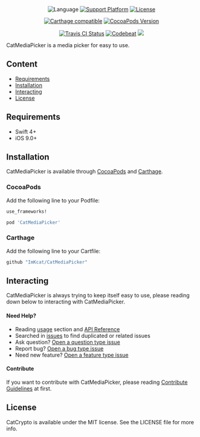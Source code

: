 <p align="center">
	<img src="https://img.shields.io/badge/Language-swift4-EF5138.svg?style=flat" alt="Language">
	<a href="http://cocoapods.org/pods/CatMediaPicker"><img src="https://img.shields.io/cocoapods/p/CatMediaPicker.svg?style=flat" alt="Support Platform"></a>
	<a href="http://cocoapods.org/pods/CatMediaPicker"><img src="https://img.shields.io/cocoapods/l/CatMediaPicker.svg?style=flat" alt="License"></a>
</p>

<p align="center">
	<a href="https://github.com/Carthage/Carthage"><img src="https://img.shields.io/badge/Carthage-compatible-4BC51D.svg?style=flat" alt="Carthage compatible"></a>
	<a href="http://cocoapods.org/pods/CatMediaPicker"><img src="https://img.shields.io/cocoapods/v/CatMediaPicker.svg?style=flat" alt="CocoaPods Version"></a>
</p>

<p align="center">
	<a href="https://travis-ci.org/ImKcat/CatMediaPicker"><img src="http://img.shields.io/travis/ImKcat/CatMediaPicker.svg?style=flat" alt="Travis CI Status"></a>
	<a href="https://codebeat.co/projects/github-com-imkcat-catcrypto-master"><img src="https://codebeat.co/badges/003d39ba-cbd6-4166-ab28-57630fc60f9f" alt="Codebeat"></a>
  <a href="https://codecov.io/gh/ImKcat/CatCrypto"><img src="https://codecov.io/gh/ImKcat/CatCrypto/branch/master/graph/badge.svg" /></a>
</p>

CatMediaPicker is a media picker for easy to use.

## Content

- [Requirements](#requirements)
- [Installation](#installation)
- [Interacting](#interacting)
- [License](#license)


## Requirements

- Swift 4+
- iOS 9.0+


## Installation

CatMediaPicker is available through [CocoaPods](http://cocoapods.org) and [Carthage](https://github.com/Carthage/Carthage).


### CocoaPods

Add the following line to your Podfile:

```ruby
use_frameworks!

pod 'CatMediaPicker'
```


### Carthage

Add the following line to your Cartfile:

```ruby
github "ImKcat/CatMediaPicker"
```


## Interacting

CatMediaPicker is always trying to keep itself easy to use, please reading down below to interacting with CatMediaPicker.

#### Need Help?

- Reading [usage](https://github.com/ImKcat/CatMediaPicker#usage) section and [API Reference](https://imkcat.github.io/CatMediaPicker/)
- Searched in [issues](https://github.com/ImKcat/CatMediaPicker/issues) to find duplicated or related issues
- Ask question? [Open a question type issue](https://github.com/ImKcat/CatMediaPicker/issues/new)
- Report bug? [Open a bug type issue](https://github.com/ImKcat/CatMediaPicker/issues/new)
- Need new feature? [Open a feature type issue](https://github.com/ImKcat/CatMediaPicker/issues/new)


#### Contribute

If you want to contribute with CatMediaPicker, please reading [Contribute Guidelines](https://github.com/ImKcat/CatMediaPicker/blob/master/CONTRIBUTING.md) at first.


## License

CatCrypto is available under the MIT license. See the LICENSE file for more info.
